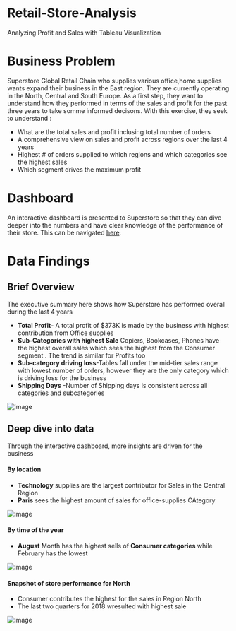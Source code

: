 # Retail-Store-Analysis
Analyzing Profit and Sales  with Tableau Visualization

# Business Problem 

Superstore Global Retail Chain who supplies various office,home supplies wants expand their business in the East region. They are currently operating in the North, Central and South Europe. As a first step, they want to understand how they performed in terms of the sales and profit for the past three years to take somme informed decisons. With this exercise, they seek to understand :

* What are the total sales and profit inclusing total number of orders
* A comprehensive view on sales and profit across regions over the last 4 years
* Highest # of orders supplied to which regions and which categories see the highest sales
* Which segment drives the maximum profit 

# Dashboard

An interactive dashboard is presented to Superstore so that they can dive deeper into the numbers and have clear knowledge of the performance of their store. This can be navigated [here](). 

# Data Findings

## Brief Overview
The executive summary here shows how Superstore has performed overall during the last 4 years

* **Total Profit**-  A total profit of $373K is made by the business with highest contribution from Office supplies
* **Sub-Categories with highest Sale** Copiers, Bookcases, Phones have the highest overall sales which sees the highest from the Consumer segment . The trend is similar for Profits too
* **Sub-category driving loss**-Tables fall under the mid-tier sales range with lowest number of orders, however they are the only category which is driving loss for the business
* **Shipping Days** -Number of Shipping days is consistent across all categories and subcategories 

![image](https://user-images.githubusercontent.com/49127037/140402497-a3a0db9b-02a5-4822-a12a-4be30c285e80.png)

## Deep dive into data

Through the interactive dashboard, more insights are driven for the business

#### By location
* **Technology** supplies are the largest contributor for Sales in the Central Region
*  **Paris** sees the highest amount of sales for office-supplies CAtegory  

![image](https://user-images.githubusercontent.com/49127037/140415909-9605f23f-3b1c-477c-8224-8dccfb925598.png)

#### By time of the year
* **August** Month has the highest sells of **Consumer categories** while February has the lowest

![image](https://user-images.githubusercontent.com/49127037/140419301-9042d3e6-5733-4c95-b7b7-e0530f55fc94.png)

#### Snapshot of store performance for North 

* Consumer contributes the highest for the sales in Region North
* The last two quarters for 2018 wresulted with highest sale
 
![image](https://user-images.githubusercontent.com/49127037/140440190-ad1fd333-72d0-4b34-8abd-0f5756ad1cd4.png)



